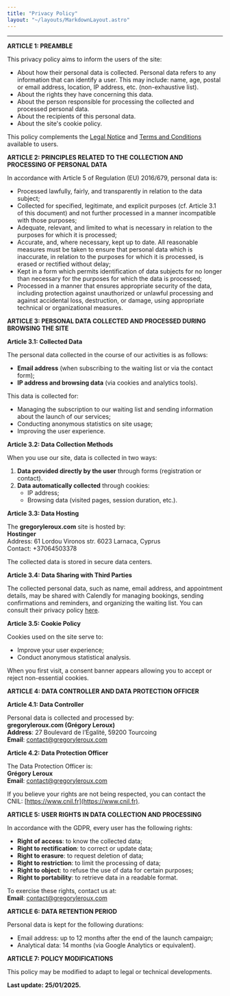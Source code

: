 ```yaml
---
title: "Privacy Policy"
layout: "~/layouts/MarkdownLayout.astro"
---
```


---

**ARTICLE 1: PREAMBLE**

This privacy policy aims to inform the users of the site:

- About how their personal data is collected. Personal data refers to any information that can identify a user. This may include: name, age, postal or email address, location, IP address, etc. (non-exhaustive list).
- About the rights they have concerning this data.
- About the person responsible for processing the collected and processed personal data.
- About the recipients of this personal data.
- About the site's cookie policy.

This policy complements the [Legal Notice](/mentions-legales) and [Terms and Conditions](/cgu) available to users.

**ARTICLE 2: PRINCIPLES RELATED TO THE COLLECTION AND PROCESSING OF PERSONAL DATA**

In accordance with Article 5 of Regulation (EU) 2016/679, personal data is:

- Processed lawfully, fairly, and transparently in relation to the data subject;
- Collected for specified, legitimate, and explicit purposes (cf. Article 3.1 of this document) and not further processed in a manner incompatible with those purposes;
- Adequate, relevant, and limited to what is necessary in relation to the purposes for which it is processed;
- Accurate, and, where necessary, kept up to date. All reasonable measures must be taken to ensure that personal data which is inaccurate, in relation to the purposes for which it is processed, is erased or rectified without delay;
- Kept in a form which permits identification of data subjects for no longer than necessary for the purposes for which the data is processed;
- Processed in a manner that ensures appropriate security of the data, including protection against unauthorized or unlawful processing and against accidental loss, destruction, or damage, using appropriate technical or organizational measures.

**ARTICLE 3: PERSONAL DATA COLLECTED AND PROCESSED DURING BROWSING THE SITE**

**Article 3.1: Collected Data**

The personal data collected in the course of our activities is as follows:

- **Email address** (when subscribing to the waiting list or via the contact form);
- **IP address and browsing data** (via cookies and analytics tools).

This data is collected for:

- Managing the subscription to our waiting list and sending information about the launch of our services;
- Conducting anonymous statistics on site usage;
- Improving the user experience.

**Article 3.2: Data Collection Methods**

When you use our site, data is collected in two ways:

1. **Data provided directly by the user** through forms (registration or contact).
2. **Data automatically collected** through cookies:
   - IP address;
   - Browsing data (visited pages, session duration, etc.).

**Article 3.3: Data Hosting**

The **gregoryleroux.com** site is hosted by:  
**Hostinger**  
Address: 61 Lordou Vironos str. 6023 Larnaca, Cyprus  
Contact: +37064503378

The collected data is stored in secure data centers.

**Article 3.4: Data Sharing with Third Parties**

The collected personal data, such as name, email address, and appointment details, may be shared with Calendly for managing bookings, sending confirmations and reminders, and organizing the waiting list. You can consult their privacy policy [here](https://www.calendly.com/privacy).

**Article 3.5: Cookie Policy**

Cookies used on the site serve to:

- Improve your user experience;
- Conduct anonymous statistical analysis.

When you first visit, a consent banner appears allowing you to accept or reject non-essential cookies.

**ARTICLE 4: DATA CONTROLLER AND DATA PROTECTION OFFICER**

**Article 4.1: Data Controller**

Personal data is collected and processed by:  
**gregoryleroux.com (Grégory Leroux)**  
**Address**: 27 Boulevard de l’Égalité, 59200 Tourcoing  
**Email**: contact@gregoryleroux.com

**Article 4.2: Data Protection Officer**

The Data Protection Officer is:  
**Grégory Leroux**  
**Email**: contact@gregoryleroux.com

If you believe your rights are not being respected, you can contact the CNIL: [https://www.cnil.fr](https://www.cnil.fr).

**ARTICLE 5: USER RIGHTS IN DATA COLLECTION AND PROCESSING**

In accordance with the GDPR, every user has the following rights:

- **Right of access**: to know the collected data;
- **Right to rectification**: to correct or update data;
- **Right to erasure**: to request deletion of data;
- **Right to restriction**: to limit the processing of data;
- **Right to object**: to refuse the use of data for certain purposes;
- **Right to portability**: to retrieve data in a readable format.

To exercise these rights, contact us at:  
**Email**: contact@gregoryleroux.com

**ARTICLE 6: DATA RETENTION PERIOD**

Personal data is kept for the following durations:

- Email address: up to 12 months after the end of the launch campaign;
- Analytical data: 14 months (via Google Analytics or equivalent).

**ARTICLE 7: POLICY MODIFICATIONS**

This policy may be modified to adapt to legal or technical developments.

**Last update: 25/01/2025.**
